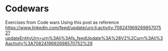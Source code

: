 # Codewars

Exercises from Code wars
Using this post as reference
https://www.linkedin.com/feed/update/urn:li:activity:7082419692698570752?updateEntityUrn=urn%3Ali%3Afs_feedUpdate%3A%28V2%2Curn%3Ali%3Aactivity%3A7082419692698570752%29
